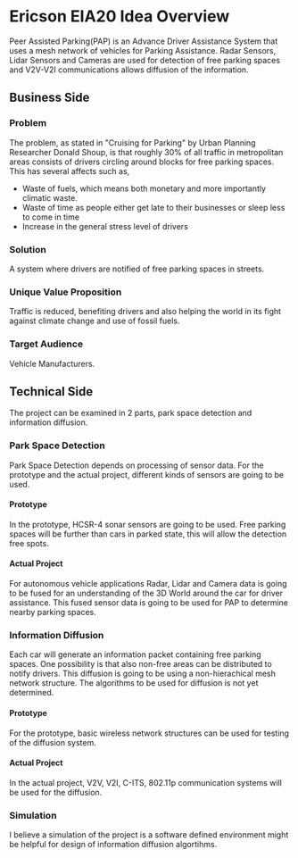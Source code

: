 #  Ericson EIA20 Idea Overview
  
  
Peer Assisted Parking(PAP) is an Advance Driver Assistance System that uses a mesh network of vehicles for Parking Assistance. Radar Sensors, Lidar Sensors and Cameras are used for detection of free parking spaces and V2V-V2I communications allows diffusion of the information.
  
##  Business Side
  
  
###  Problem
  
  
The problem, as stated in "Cruising for Parking" by Urban Planning Researcher Donald Shoup, is that roughly 30% of all traffic in metropolitan areas consists of drivers circling around blocks for free parking spaces. This has several affects such as,
  
- Waste of fuels, which means both monetary and more importantly climatic waste.
- Waste of time as people either get late to their businesses or sleep less to come in time
- Increase in the general stress level of drivers  
  
###  Solution
  
  
A system where drivers are notified of free parking spaces in streets.
  
###  Unique Value Proposition
  
  
Traffic is reduced, benefiting drivers and also helping the world in its fight against climate change and use of fossil fuels.
  
###  Target Audience
  
  
Vehicle Manufacturers.
  
##  Technical Side
  
  
The project can be examined in 2 parts, park space detection and information diffusion.
  
###  Park Space Detection
  
  
Park Space Detection depends on processing of sensor data. For the prototype and the actual project, different kinds of sensors are going to be used.
  
####  Prototype
  
  
In the prototype, HCSR-4 sonar sensors are going to be used. Free parking spaces will be further than cars in parked state, this will allow the detection free spots.
  
####  Actual Project
  
  
For autonomous vehicle applications Radar, Lidar and Camera data is going to be fused for an understanding of the 3D World around the car for driver assistance. This fused sensor data is going to be used for PAP to determine nearby parking spaces.
  
###  Information Diffusion
  
  
Each car will generate an information packet containing free parking spaces. One possibility is that also non-free areas can be distributed to notify drivers. This diffusion is going to be using a non-hierachical mesh network structure. The algorithms to be used for diffusion is not yet determined.
  
####  Prototype
  
  
For the prototype, basic wireless network structures can be used for testing of the diffusion system.
  
####  Actual Project
  
  
In the actual project, V2V, V2I, C-ITS, 802.11p communication systems will be used for the diffusion.
  
###  Simulation
  
  
I believe a simulation of the project is a software defined environment might be helpful for design of information diffusion algortihms.
  